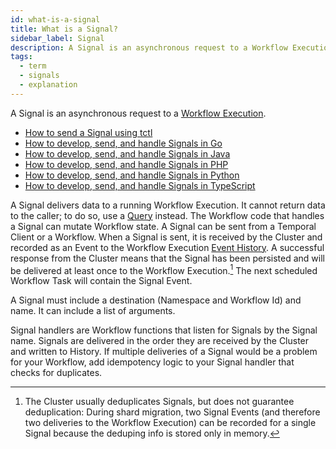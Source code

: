 ```yaml
---
id: what-is-a-signal
title: What is a Signal?
sidebar_label: Signal
description: A Signal is an asynchronous request to a Workflow Execution.
tags:
  - term
  - signals
  - explanation
---
```


A Signal is an asynchronous request to a [Workflow Execution](/concepts/what-is-a-workflow-execution).

- [How to send a Signal using tctl](/tctl-v1/workflow#signal)
- [How to develop, send, and handle Signals in Go](/go/signals)
- [How to develop, send, and handle Signals in Java](/java/signals)
- [How to develop, send, and handle Signals in PHP](/php/signals)
- [How to develop, send, and handle Signals in Python](/python/signals)
- [How to develop, send, and handle Signals in TypeScript](/typescript/signals)

A Signal delivers data to a running Workflow Execution.
It cannot return data to the caller; to do so, use a [Query](/concepts/what-is-a-query) instead.
The Workflow code that handles a Signal can mutate Workflow state.
A Signal can be sent from a Temporal Client or a Workflow.
When a Signal is sent, it is received by the Cluster and recorded as an Event to the Workflow Execution [Event History](#event-history).
A successful response from the Cluster means that the Signal has been persisted and will be delivered at least once to the Workflow Execution.[^1]
The next scheduled Workflow Task will contain the Signal Event.

A Signal must include a destination (Namespace and Workflow Id) and name.
It can include a list of arguments.

Signal handlers are Workflow functions that listen for Signals by the Signal name.
Signals are delivered in the order they are received by the Cluster and written to History.
If multiple deliveries of a Signal would be a problem for your Workflow, add idempotency logic to your Signal handler that checks for duplicates.

[^1]: The Cluster usually deduplicates Signals, but does not guarantee deduplication: During shard migration, two Signal Events (and therefore two deliveries to the Workflow Execution) can be recorded for a single Signal because the deduping info is stored only in memory.
